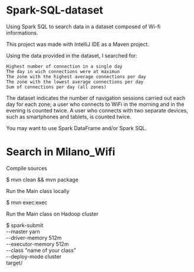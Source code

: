 # Spark-SQL-dataset

Using Spark SQL to search data in a dataset composed of Wi-fi informations.

This project was made with IntelliJ IDE as a Maven project. 

Using the data provided in the dataset, I searched for:

    Highest number of connection in a single day
    The day in wich connections were at maximun
    The zone with the highest average connections per day
    The zone with the lowest average connections per day
    Sum of connections per day (all zones)

The dataset indicates the number of navigation sessions carried out each day for each zone; a user who connects to WiFi in the morning and in the evening is counted twice. A user who connects with two separate devices, such as smartphones and tablets, is counted twice.

You may want to use Spark DataFrame and/or Spark SQL.



# Search in Milano_Wifi

Compile sources

$ mvn clean && mvn package

Run the Main class locally

$ mvn exec:exec

Run the Main class on Hadoop cluster

$ spark-submit \
  --master yarn \
  --driver-memory 512m  \
  --executor-memory 512m \
  --class "name of your class" \
  --deploy-mode cluster \
  target/
